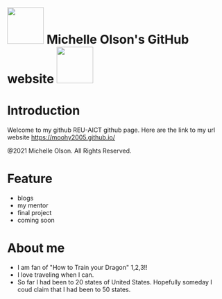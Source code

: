 # <img src = images/HiccupNtoothless.jpg width = 84/> Michelle Olson's GitHub website <img src = images/moiNYC.jpg width = 84/> 



# Introduction
Welcome to my github REU-AICT github page. Here are the link to my url website https://moohy2005.github.io/


@2021 Michelle Olson. All Rights Reserved.

# Feature

- blogs
- my mentor
- final project
- coming soon

# About me

- I am fan of "How to Train your Dragon" 1,2,3!!
- I love traveling when I can.
- So far I had been to 20 states of United States. Hopefully someday I coud claim that I had been to 50 states.


